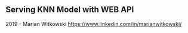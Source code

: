 ## Serving KNN Model with WEB API

2019 - Marian Witkowski
https://www.linkedin.com/in/marianwitkowski/
